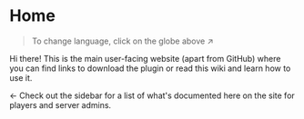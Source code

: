 # Home

> To change language, click on the globe <i class="fa fa-globe"></i> above &UpperRightArrow;

Hi there! This is the main user-facing website (apart from GitHub) where you
can find links to download the plugin or read this wiki and learn how to use it.

&LeftArrow; Check out the sidebar for a list of what's documented here on the site for
players and server admins.
